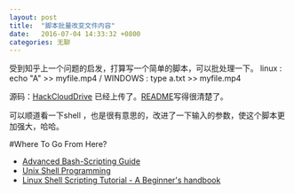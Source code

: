 ```yaml
---
layout: post
title:  "脚本批量改变文件内容"
date:   2016-07-04 14:33:32 +0800
categories: 无聊
---
```

受到知乎上一个问题的启发，打算写一个简单的脚本，可以批处理一下。
linux : echo "A" >> myfile.mp4 / WINDOWS : type a.txt >> myfile.mp4

源码：[HackCloudDrive](https://github.com/toolazytoname/HackCloudDrive) 已经上传了。[README](https://github.com/toolazytoname/HackCloudDrive/blob/master/README.md)写得很清楚了。

可以顺道看一下shell ，也是很有意思的，改进了一下输入的参数，使这个脚本更加强大，哈哈。

#Where To Go From Here?
- [Advanced Bash-Scripting Guide](http://tldp.org/LDP/abs/html/)
- [Unix Shell Programming](http://www.tutorialspoint.com/unix/unix-shell.htm)
- [Linux Shell Scripting Tutorial - A Beginner's handbook](http://www.tutorialspoint.com/unix/unix-shell.htm)